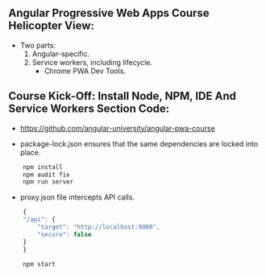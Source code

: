 ## Angular Progressive Web Apps Course Helicopter View:
- Two parts:
    1. Angular-specific.
    2. Service workers, including lifecycle.
	    - Chrome PWA Dev Tools.

## Course Kick-Off: Install Node, NPM, IDE And Service Workers Section Code:
- https://github.com/angular-university/angular-pwa-course

- package-lock.json ensures that the same dependencies are locked into place.
```javascript
    npm install
    npm audit fix
    npm run server
```

- proxy.json file intercepts API calls.
```javascript
    {
    "/api": {
        "target": "http://localhost:9000",
        "secure": false
    }
    }
```

```javascript
    npm start
```